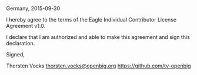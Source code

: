 Germany, 2015-09-30

I hereby agree to the terms of the Eagle Individual Contributor License
Agreement v1.0.

I declare that I am authorized and able to make this agreement and sign this
declaration.

Signed,

Thorsten Vocks thorsten.vocks@openbig.org https://github.com/tv-openbig
